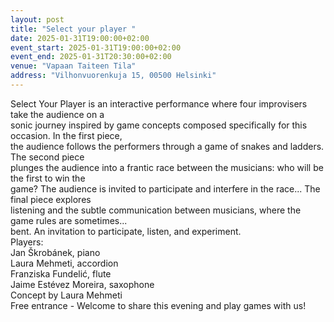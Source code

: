 ```yaml
---
layout: post
title: "Select your player "
date: 2025-01-31T19:00:00+02:00
event_start: 2025-01-31T19:00:00+02:00
event_end: 2025-01-31T20:30:00+02:00
venue: "Vapaan Taiteen Tila"
address: "Vilhonvuorenkuja 15, 00500 Helsinki"
---
```


Select Your Player is an interactive performance where four improvisers take the audience on a  
sonic journey inspired by game concepts composed specifically for this occasion. In the first piece,  
the audience follows the performers through a game of snakes and ladders. The second piece  
plunges the audience into a frantic race between the musicians: who will be the first to win the  
game? The audience is invited to participate and interfere in the race... The final piece explores  
listening and the subtle communication between musicians, where the game rules are sometimes...  
bent. An invitation to participate, listen, and experiment.  
Players:  
Jan Škrobánek, piano  
Laura Mehmeti, accordion  
Franziska Fundelić, flute  
Jaime Estévez Moreira, saxophone  
Concept by Laura Mehmeti  
Free entrance - Welcome to share this evening and play games with us!
